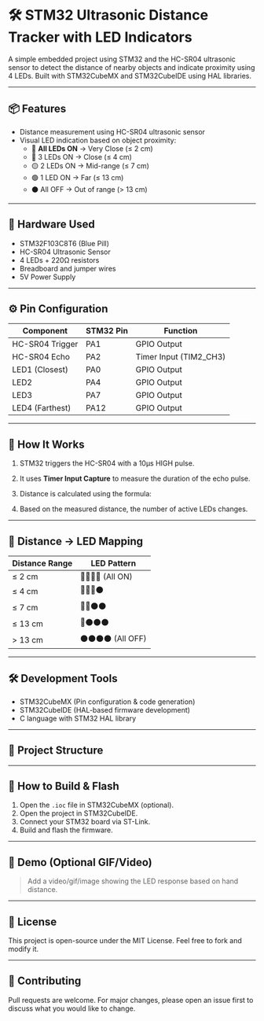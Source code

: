 # 🛠️ STM32 Ultrasonic Distance Tracker with LED Indicators

A simple embedded project using STM32 and the HC-SR04 ultrasonic sensor to detect the distance of nearby objects and indicate proximity using 4 LEDs. Built with STM32CubeMX and STM32CubeIDE using HAL libraries.

---

## 📦 Features

- Distance measurement using HC-SR04 ultrasonic sensor
- Visual LED indication based on object proximity:
  - 🔴 **All LEDs ON** → Very Close (≤ 2 cm)
  - 🔴 3 LEDs ON → Close (≤ 4 cm)
  - 🟡 2 LEDs ON → Mid-range (≤ 7 cm)
  - 🟢 1 LED ON → Far (≤ 13 cm)
  - ⚫ All OFF → Out of range (> 13 cm)

---

## 🔧 Hardware Used

- STM32F103C8T6 (Blue Pill)
- HC-SR04 Ultrasonic Sensor
- 4 LEDs + 220Ω resistors
- Breadboard and jumper wires
- 5V Power Supply

---

## ⚙️ Pin Configuration

| Component        | STM32 Pin | Function          |
|------------------|-----------|-------------------|
| HC-SR04 Trigger  | PA1       | GPIO Output       |
| HC-SR04 Echo     | PA2       | Timer Input (TIM2_CH3) |
| LED1 (Closest)   | PA0       | GPIO Output       |
| LED2             | PA4       | GPIO Output       |
| LED3             | PA7       | GPIO Output       |
| LED4 (Farthest)  | PA12      | GPIO Output       |

---

## 🚀 How It Works

1. STM32 triggers the HC-SR04 with a 10µs HIGH pulse.
2. It uses **Timer Input Capture** to measure the duration of the echo pulse.
3. Distance is calculated using the formula:


4. Based on the measured distance, the number of active LEDs changes.

---

## 🧪 Distance → LED Mapping

| Distance Range | LED Pattern          |
|----------------|----------------------|
| ≤ 2 cm         | 🔴🔴🔴🔴 (All ON)      |
| ≤ 4 cm         | 🔴🔴🔴⚫              |
| ≤ 7 cm         | 🔴🔴⚫⚫              |
| ≤ 13 cm        | 🔴⚫⚫⚫              |
| > 13 cm        | ⚫⚫⚫⚫ (All OFF)      |

---

## 🛠️ Development Tools

- STM32CubeMX (Pin configuration & code generation)
- STM32CubeIDE (HAL-based firmware development)
- C language with STM32 HAL library

---

## 📁 Project Structure


---

## 🧰 How to Build & Flash

1. Open the `.ioc` file in STM32CubeMX (optional).
2. Open the project in STM32CubeIDE.
3. Connect your STM32 board via ST-Link.
4. Build and flash the firmware.

---

## 📸 Demo (Optional GIF/Video)
> Add a video/gif/image showing the LED response based on hand distance.

---

## 📝 License

This project is open-source under the MIT License. Feel free to fork and modify it.

---

## 🤝 Contributing

Pull requests are welcome. For major changes, please open an issue first to discuss what you would like to change.


